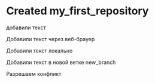 ﻿# Created my_first_repository

добавили текст

Добавили текст через веб-брауер

Добавили текст локально

Добавили текст в новой ветке new_branch

Разрешаем конфликт
